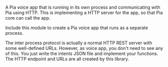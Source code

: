 A Pia voice app that is running in its own process and
communicating with Pia using HTTP.
This is implementing a HTTP server for the app,
so that Pia core can call the app.

Include this module to create a Pia voice app that runs
as a separate process.

The inter process protocol is actually a normal HTTP REST
server with some well-defined URLs. However, as voice app,
you don't need to see any of this. You just write the
intents JSON file and implement your functions.
The HTTP endpoint and URLs are all created by this library.
